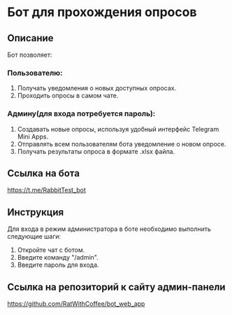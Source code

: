 # Бот для прохождения опросов
## Описание

Бот позволяет:

### Пользователю:

1. Получать уведомления о новых доступных опросах.
2. Проходить опросы в самом чате.

### Админу(для входа потребуется пароль):

1. Создавать новые опросы, используя удобный интерфейс Telegram Mini Apps.
2. Отправлять всем пользователям бота уведомление о новом опросе.
3. Получать результаты опроса в формате .xlsx файла.

## Ссылка на бота

https://t.me/RabbitTest_bot

## Инструкция

Для входа в режим администратора в боте необходимо выполнить следующие шаги:

1. Откройте чат с ботом.
2. Введите команду "/admin".
3. Введите пароль для входа.

## Ссылка на репозиторий к сайту админ-панели

https://github.com/RatWithCoffee/bot_web_app
